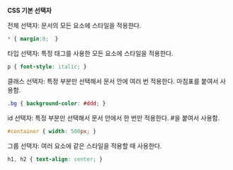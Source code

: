 **CSS 기본 선택자**

전체 선택자: 문서의 모든 요소에 스타일을 적용한다.

```css
* { margin:0;  }
```

타입 선택자: 특정 태그를 사용한 모든 요소에 스타일을 적용한다.

```css
p { font-style: italic; }
```

클래스 선택자: 특정 부분만 선택해서 문서 안에 여러 번 적용한다. 마침표를 붙여서 사용함.

```css
.bg { background-color: #ddd; }
```

id 선택자: 특정 부분만 선택해서 문서 안에서 한 번만 적용한다. #을 붙여서 사용함.

```css
#container { width: 500px; }
```

그룹 선택자: 여러 요소에 같은 스타일을 적용할 때 사용한다.

```css
h1, h2 { text-align: center; }
```

